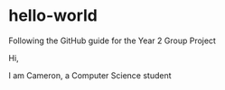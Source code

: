 # hello-world
Following the GitHub guide for the Year 2 Group Project

Hi,

I am Cameron, a Computer Science student

